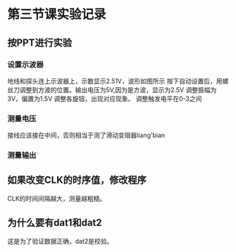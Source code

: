 # 第三节课实验记录
## 按PPT进行实验

### 设置示波器

地线和探头连上示波器上，示数显示2.51V，波形如图所示
按下自动设置后，用螺丝刀调整到方波的位置。输出电压为5V,因为是方波，显示为2.5V
调整振幅为3V，偏置为1.5V
调整各旋钮，出现对应现象。
调整触发电平在0-3之间

### 测量电压

接线应该接在中间，否则相当于测了滑动变阻器liang'bian

### 测量输出

## 如果改变CLK的时序值，修改程序

CLK的时间间隔越大，测量越粗糙。

## 为什么要有dat1和dat2

这是为了验证数据正确，dat2是校验。
